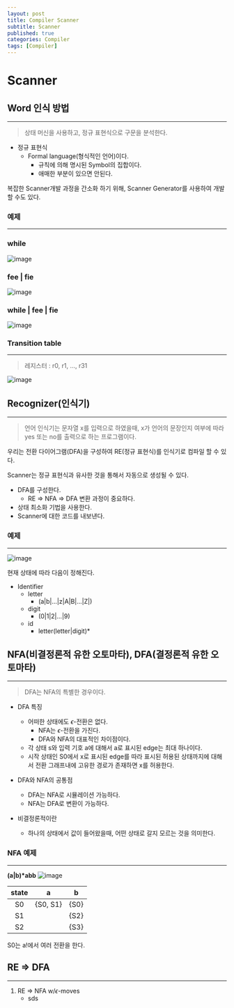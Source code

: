 ```yaml
---
layout: post
title: Compiler Scanner
subtitle: Scanner
published: true
categories: Compiler
tags: [Compiler]
---
```


# Scanner

## Word 인식 방법
---
>상태 머신을 사용하고, 정규 표현식으로 구문을 분석한다.

* 정규 표현식
  * Formal language(형식적인 언어)이다.
    * 규칙에 의해 명시된 Symbol의 집합이다.
    * 애매한 부분이 있으면 안된다.

복잡한 Scanner개발 과정을 간소화 하기 위해, Scanner Generator를 사용하여 개발할 수도 있다.

### 예제
---
### while
![image](https://user-images.githubusercontent.com/48265129/233789669-1b5a6c18-58de-4a4c-98fc-94d15aea511d.png)

### fee | fie
![image](https://user-images.githubusercontent.com/48265129/233789675-d99bd608-3f8a-450b-ad5d-93eea46a61fd.png)

### while | fee | fie
![image](https://user-images.githubusercontent.com/48265129/233789682-6233ca6f-aad3-4aae-a634-046d8f298306.png)

### Transition table
---
>레지스터 : r0, r1, ..., r31

![image](https://user-images.githubusercontent.com/48265129/233789820-1ab00e0b-809a-4343-aa13-9b6645983bf8.png)

## Recognizer(인식기)
---
>언어 인식기는 문자열 x를 입력으로 하였을때, x가 언어의 문장인지 여부에 따라 yes 또는 no를 출력으로 하는 프로그램이다.

우리는 전환 다이어그램(DFA)을 구성하여 RE(정규 표현식)를 인식기로 컴파일 할 수 있다.

Scanner는 정규 표현식과 유사한 것을 통해서 자동으로 생성될 수 있다.

* DFA를 구성한다.
  * RE => NFA => DFA 변환 과정이 중요하다.
* 상태 최소화 기법을 사용한다.
* Scanner에 대한 코드를 내보낸다.

### 예제
---

![image](https://user-images.githubusercontent.com/48265129/233790794-5c5bb65d-feab-4547-8c2b-d7d419b520a6.png)

현재 상태에 따라 다음이 정해진다.

* Identifier
  * letter
    * (a|b|...|z|A|B|...|Z|)
  * digit
    * (0|1|2|...|9)
  * id
    * letter(letter|digit)*

## NFA(비결정론적 유한 오토마타), DFA(결정론적 유한 오토마타)
---
>DFA는 NFA의 특별한 경우이다.

* DFA 특징
  * 어떠한 상태에도 $\epsilon$-전환은 없다.
    * NFA는 $\epsilon$-전환을 가진다.
    * DFA와 NFA의 대표적인 차이점이다.
  * 각 상태 s와 입력 기호 a에 대해서 a로 표시된 edge는 최대 하나이다.
  * 시작 상태인 S0에서 x로 표시된 edge를 따라 표시된  허용된 상태까지에 대해서 전환 그래프내에 고유한 경로가 존재하면 x를 허용한다.
  
* DFA와 NFA의 공통점
  * DFA는 NFA로 시뮬레이션 가능하다.
  * NFA는 DFA로 변환이 가능하다.

* 비결정론적이란
  * 하나의 상태에서 값이 들어왔을때, 어떤 상태로 갈지 모르는 것을 의미한다.

### NFA 예제
---

__(a|b)*abb__
![image](https://user-images.githubusercontent.com/48265129/233790959-2c34bc0d-8c7c-4ee3-9699-b13f87f2fec4.png)

| state | a | b |
| :---: | :---: | :---: |
| S0 | {S0, S1} | {S0} |
| S1 |  | {S2} |
| S2 |  | {S3} |

S0는 a!에서 여러 전환을 한다.

## RE => DFA
---
1. RE => NFA w/$\epsilon$-moves
   - sds